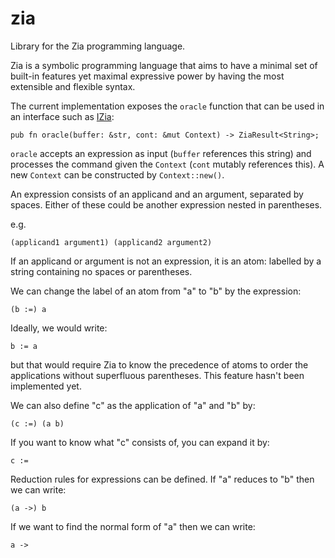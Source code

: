 # zia
Library for the Zia programming language.

Zia is a symbolic programming language that aims to have a minimal set of built-in features yet maximal expressive power by having the most extensible and flexible syntax.

The current implementation exposes the `oracle` function that can be used in an interface such as [IZia](https://github.com/Charles-Johnson/izia):
```
pub fn oracle(buffer: &str, cont: &mut Context) -> ZiaResult<String>;
```

`oracle` accepts an expression as input (`buffer` references this string) and processes the command given the `Context` (`cont` mutably references this). A new `Context` can be constructed by `Context::new()`.

An expression consists of an applicand and an argument, separated by spaces. Either of these could be another expression nested in parentheses.

e.g.
```
(applicand1 argument1) (applicand2 argument2)
```

If an applicand or argument is not an expression, it is an atom: labelled by a string containing no spaces or parentheses.

We can change the label of an atom from "a" to "b" by the expression:
```
(b :=) a
```

Ideally, we would write:
```
b := a
```
but that would require Zia to know the precedence of atoms to order the applications without superfluous parentheses. This feature hasn't been implemented yet.

We can also define "c" as the application of "a" and "b" by:
```
(c :=) (a b)
```

If you want to know what "c" consists of, you can expand it by:
```
c :=
```

Reduction rules for expressions can be defined. If "a" reduces to "b" then we can write:
```
(a ->) b 
```

If we want to find the normal form of "a" then we can write:
```
a ->
```
